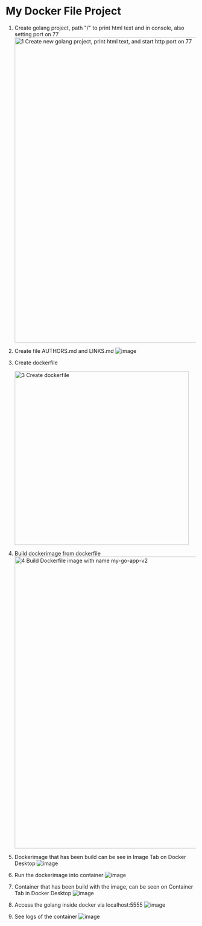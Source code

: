# My Docker File Project 

1. Create golang project, path "/" to print html text and in console, also setting port on 77
   <img width="809" alt="1  Create new golang project, print html text, and start http port on 77" src="https://github.com/dzakwandaffar/learning-docker/assets/99236283/a649a444-783b-4796-9e96-3cc29f7307f4">

2. Create file AUTHORS.md and LINKS.md
   ![image](https://github.com/dzakwandaffar/learning-docker/assets/99236283/149483e3-8cf6-4173-bb4e-fa0a205e37f0)

3. Create dockerfile
   
   <img width="461" alt="3  Create dockerfile" src="https://github.com/dzakwandaffar/learning-docker/assets/99236283/f172aece-cbb8-43a9-818e-aff5046f2e8f">

4. Build dockerimage from dockerfile
   <img width="774" alt="4  Build Dockerfile image with name my-go-app-v2" src="https://github.com/dzakwandaffar/learning-docker/assets/99236283/96111168-47eb-43e6-aa1f-db096a26f583">

5. Dockerimage that has been build can be see in Image Tab on Docker Desktop
   ![image](https://github.com/dzakwandaffar/learning-docker/assets/99236283/7d3a5d14-0fcb-4b69-bb03-5c07528de66b)

6. Run the dockerimage into container
   ![image](https://github.com/dzakwandaffar/learning-docker/assets/99236283/74e95950-82cd-4c12-b211-ab90942637d5)

7. Container that has been build with the image, can be seen on Container Tab in Docker Desktop
   ![image](https://github.com/dzakwandaffar/learning-docker/assets/99236283/30e41f0b-d015-444d-b25e-5deae4ea3804)

8. Access the golang inside docker via localhost:5555
   ![image](https://github.com/dzakwandaffar/learning-docker/assets/99236283/f871e9bd-638e-42a2-a5fc-549e9250f220)
   
9. See logs of the container
    ![image](https://github.com/dzakwandaffar/learning-docker/assets/99236283/827c7571-6177-4925-988e-46b0354f91ac)

   
